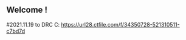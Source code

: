 ## Welcome !

#2021.11.19
to DRC
<MIMASHIDAXIEDEUMNI>C: https://url28.ctfile.com/f/34350728-521310511-c7bd7d

